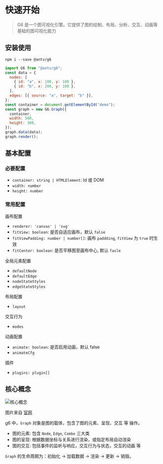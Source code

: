 # 快速开始

> G6 是一个图可视化引擎。它提供了图的绘制、布局、分析、交互、动画等基础的图可视化能力

## 安装使用

```shell
npm i --save @antv/g6
```

```js
import G6 from "@antv/g6";
const data = {
  nodes: [
    { id: "a", x: 100, y: 100 },
    { id: "b", x: 200, y: 100 },
  ],
  edges: [{ source: "a", target: "b" }],
};
const container = document.getElementById("demo");
const graph = new G6.Graph({
  container,
  width: 500,
  height: 300,
});
graph.data(data);
graph.render();
```

## 基本配置

### 必要配置

- `container: string | HTMLElement`: Id 或 DOM
- `width: number`
- `height: number`

### 常用配置

画布配置

- `renderer: 'canvas' | 'svg'`
- `fitView: boolean`: 是否自适应画布，默认 `false`
- `fitViewPadding: number | number[]`: 画布 `paddding`, `fitView` 为 `true` 时生效
- `fitCenter: boolean`: 是否平移图至画布中心, 默认 `fasle`

全局元素配置

- `defaultNode`
- `defaultEdge`
- `nodeStateStyles`
- `edgeStateStyles`

布局配置

- `layout`

交互行为

- `modes`

动画配置

- `animate: boolean`: 是否启用动画，默认 false
- `animateCfg`

插件

- `plugins: plugin[]`

## 核心概念

![核心概念](https://gw.alipayobjects.com/mdn/rms_f8c6a0/afts/img/A*I0RoTKgsvSEAAAAAAAAAAAAAARQnAQ)

图片来自 [官网](https://g6.antv.antgroup.com/)

g6 中，`Graph` 对象是图的载体，包含了图的元素、呈现、交互 等 操作。

- 图的元素: 包含 `Node`, `Edge`, `Combo` 三大类
- 图的呈现: 根据数据坐标与关系进行渲染，或指定布局自动渲染
- 图的交互: 包括事件的监听与响应，交互行为与状态，交互的动画 等

`Graph` 的生命周期为：初始化 -> 加载数据 -> 渲染 -> 更新 -> 销毁。
